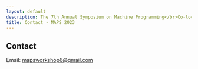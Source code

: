 ```yaml
---
layout: default
description: The 7th Annual Symposium on Machine Programming</br>Co-located with ESEC/FSE 2023</br>December 4, 2023 - San Francisco, CA, USA</br><
title: Contact - MAPS 2023
---
```

## Contact

Email: mapsworkshop6@gmail.com
